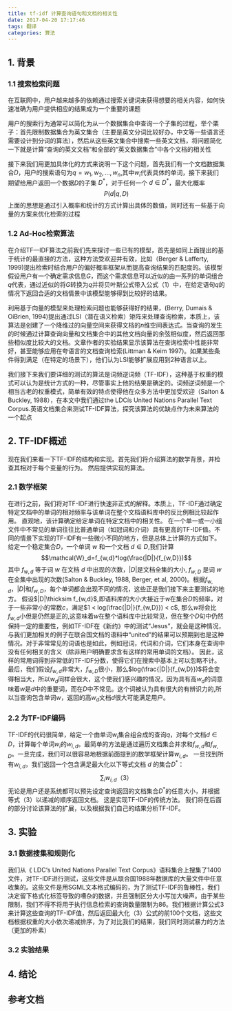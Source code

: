 ```yaml
---
title: tf-idf 计算查询语句和文档的相关性
date: 2017-04-20 17:17:46
tags: 翻译
categories: 算法
---
```

## 1. 背景

### 1.1 搜索检索问题

在互联网中，用户越来越多的依赖通过搜索关键词来获得想要的相关内容，如何快速准确为用户提供相应的结果成为一个重要的课题

用户的搜索行为通常可以简化为从一个数据集合中查询一个子集的过程，举个栗子：首先限制数据集合为英文集合（主要是英文分词比较好办，中文等一些语言还需要设计到分词的算法），然后从这些英文集合中搜索一些英文文档，将问题简化一下就是计算“查询的英文文档”和全部的“英文数据集合”中各个文档的相关性

接下来我们用更加具体化的方式来说明一下这个问题，首先我们有一个文档数据集合$D$，用户的搜索语句为$q=w_1,w_2,...,w_n$,其中$w_i$代表具体的单词，接下来我们期望给用户返回一个数据$D$的子集 $D^*$，对于任何一个 $d \in D^*$，最大化概率 $$P(d|q,D)$$ 上面的思想是通过引入概率和统计的方式计算出具体的数值，同时还有一些基于向量的方案来优化检索的过程

### 1.2 Ad-Hoc检索算法

在介绍TF—IDF算法之前我们先来探讨一些已有的模型，首先是如同上面提出的基于统计的最直接的方法，这种方法受欢迎并有效，比如（Berger & Lafferty, 1999)提出检索时结合用户的偏好概率框架从而提高查询结果的匹配度的。该模型假设用户有一个确定需求信息$G$，而这个需求信息可以近似的由一系列的单词组合$q$代表，通过近似的将$G$转换为$q$并将贝叶斯公式带入公式（1）中，在给定语句$q$的情况下返回合适的文档情景中该模型能够得到比较好的结果。

利用基于向量的模型来处理检索问题也能够获得好的结果，(Berry, Dumais & OíBrien, 1994)提出通过LSI（潜在语义检索）矩阵来处理查询检索，本质上，该算法是创建了一个降维过的向量空间来获得文档的$n$维空间表达式。当查询的发生的时候通过计算查询向量和文档集合中的其他文档向量的余弦相似度，然后返回那些相似度比较大的文档。文章作者的实验结果显示该算法在查询检索中性能非常好，甚至能够应用在夸语言的文档查询检索(Littman & Keim 1997)。如果某些条件得到满足（在特定的场景下），他们认为LSI能够扩展应用到2种语言以上。

我们接下来我们要详细的测试的算法是词频逆词频（TF-IDF），这种基于权重的模式可以认为是统计方式的一种，尽管事实上他的结果是确定的。词频逆词频是一个相当古老的权重模式，简单有效的特点使得他在众多方法中更加受欢迎（Salton & Buckley, 1988），在本文中我们通过the LDCís United Nations Parallel Text Corpus.英语文档集合来测试TF-IDF算法，探究该算法的优缺点作为未来算法的一个起点

## 2. TF-IDF概述

现在我们来看一下TF-IDF的结构和实现。首先我们将介绍算法的数学背景，并检查其相对于每个变量的行为。 然后提供实现的算法。

### 2.1 数学框架

在进行之前，我们将对TF-IDF进行快速非正式的解释。本质上，TF-IDF通过确定特定文档中的单词的相对频率与该单词在整个文档语料库中的反比例相比较起作用。 直观地，该计算确定给定单词在特定文档中的相关性。 在一个单一或一小组文件中不常见的单词往往比普通单词（如冠词和介词）具有更高的TF-IDF值。不同的情景下实现的TF-IDF有一些微小不同的地方，但是总体上计算的方式如下。给定一个稳定集合$D$，一个单词 $w$ 和一个文档 $d \in D$,我们计算$$\mathcal{W}_d=f_{w,d}*log(\frac{|D|}{f_{w,D}})$$其中 $f_{w,d}$ 等于词 $w$ 在文档 $d$ 中出现的次数，$|D|$是文档全集的大小, $f_{w,D}$ 是词 $w$ 在全集中出现的次数(Salton & Buckley, 1988, Berger, et al, 2000)。根据$f_{w,d}$，$|D|$和$f_{w,D}$，每个单词都会出现不同的情况，这些正是我们接下来主要测试的地方。
假设$|D|\thicksim f_{w,d}$,即语料库的大小大接近于$w$在集合$D$的频率，对于一些非常小的常数$c$，满足$1 < log(\frac{|D|}{f_{w,D}}) < c$, 那么$w$将会比$f_{w,d}$小但是仍然是正的,这意味着$w$在整个语料库中比较常见，但在整个$D$句中仍然保持一定的重要性，例如TF-IDF在《新约》中的测试“Jesus”，就会是这种情况，与我们更加相关的例子在联合国文档的语料中“united”的结果可以预期到也是这种情况。对于非常常见的词语也是如此，例如冠词，代词和介词，它们本身在查询中没有任何相关的含义（除非用户明确要求含有这样的常用单词的文档）。 因此，这样的常用词得到非常低的TF-IDF分数，使得它们在搜索中基本上可以忽略不计。
最后，我们假设$f_{w,d}$非常大，$f_{w,D}$很小，那么$log(\frac{|D|}{f_{w,D}})$将会变得相当大，所以$w_d$同样会很大，这个使我们感兴趣的情况，因为具有高$w_d$的词意味着$w$是$d$中的重要词，而在$D$中不常见。这个词被认为具有很大的有辨识力的,所以当查询包含单词$w$，返回的高$w_d$文档$d$很大可能满足用户。

### 2.2 为TF-IDF编码

TF-IDF的代码很简单，给定一个由单词$w_i$集合组合成的查询$q$，对每个文档$d\in D$，计算每个单词$w_i$的$w_{i,d}$。最简单的方法是通过遍历文档集合并求和$f_{w,d}$和$f_{w,D}$。一旦完成，我们可以很容易地根据前面提到的数学框架计算$w_{i,d}$。 一旦找到所有$w_{i,d}$，我们返回一个包含满足最大化以下等式文档 $d$ 的集合$D^*$：$$\sum_i{w_{i,d}}（3）$$无论是用户还是系统都可以预先设定查询返回的文档集合$D^*$的任意大小，并根据等式（3）以递减的顺序返回文档。
这是实现TF-IDF的传统方法。 我们将在后面的部分讨论该算法的扩展，以及根据我们自己的结果分析TF-IDF。

## 3. 实验

### 3.1 数据搜集和规则化

我们从《 LDC‘s United Nations Parallel Text Corpus》语料集合上搜集了1400文件，对TF-IDF进行测试，这些文件是从联合国1988年数据库的大量文件中任意收集的。这些文件是用SGML文本格式编码的，为了测试TF-IDF的鲁棒性，我们决定留下格式化标签导致的嘈杂的数据，并且强制区分大小写加大噪声。由于某些限制，我们不得不将用于执行信息检索的查询数量限制为86。我们根据计算公式3来计算这些查询的TF-IDF值，然后返回最大化（3）公式的前100个文档，这些文档根据权重的大小依次递减排序，为了对比我们的结果，我们同时测试暴力的方法（更加的朴素）

### 3.2 实验结果

## 4. 结论 

## 参考文档

[1]: 1231